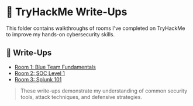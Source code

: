 # 🔐 TryHackMe Write-Ups

This folder contains walkthroughs of rooms I've completed on TryHackMe to improve my hands-on cybersecurity skills.

## 📘 Write-Ups

- [Room 1: Blue Team Fundamentals](blue-team-fundamentals.md)
- [Room 2: SOC Level 1](soc-level-1.md)
- [Room 3: Splunk 101](splunk-101.md)

> These write-ups demonstrate my understanding of common security tools, attack techniques, and defensive strategies.
